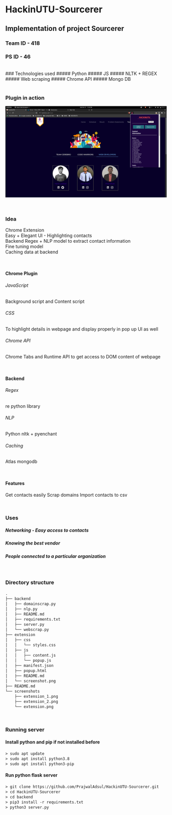 # HackinUTU-Sourcerer


## Implementation of project Sourcerer
### Team ID - 418
### PS ID - 46
<br />
### Technologies used 
##### Python
##### JS
##### NLTK + REGEX
##### Web scraping
##### Chrome API
##### Mongo DB


<br />
<br />

### Plugin in action
![ext](https://github.com/PrajwalAdsul/HackinUTU-Sourcerer/blob/main/screenshots/extension.png)

<br />

### Idea

Chrome Extension <br />
Easy + Elegant UI - Highlighting contacts <br />
Backend Regex + NLP model to extract contact information <br />
Fine tuning model <br />
Caching data at backend

<br />


#### Chrome Plugin
###### JavaScript
Background script and Content script
###### CSS
To highlight details in webpage and display properly in pop up UI as well
###### Chrome API
Chrome Tabs and Runtime API to get access to DOM content of webpage

<br />

#### Backend
###### Regex
re python library
###### NLP
Python nltk + pyenchant  
###### Caching
Atlas mongodb

<br />

#### Features
Get contacts easily
Scrap domains
Import contacts to csv

<br />

### Uses
##### Networking - Easy access to contacts
##### Knowing the best vendor
##### People connected to a particular organization

<br />

### Directory structure
```
.
├── backend
│   ├── domainscrap.py
│   ├── nlp.py
│   ├── README.md
│   ├── requirements.txt
│   ├── server.py
│   └── webscrap.py
├── extension
│   ├── css
│   │   └── styles.css
│   ├── js
│   │   ├── content.js
│   │   └── popup.js
│   ├── manifest.json
│   ├── popup.html
│   ├── README.md
│   └── screenshot.png
├── README.md
└── screenshots
    ├── extension_1.png
    ├── extension_2.png
    └── extension.png
```
<br />

### Running server

#### Install python and pip if not installed before
```
> sudo apt update
> sudo apt install python3.8
> sudo apt install python3-pip

```

#### Run python flask server
```
> git clone https://github.com/PrajwalAdsul/HackinUTU-Sourcerer.git
> cd HackinUTU-Sourcerer
> cd backend
> pip3 install -r requirements.txt 
> python3 server.py
```